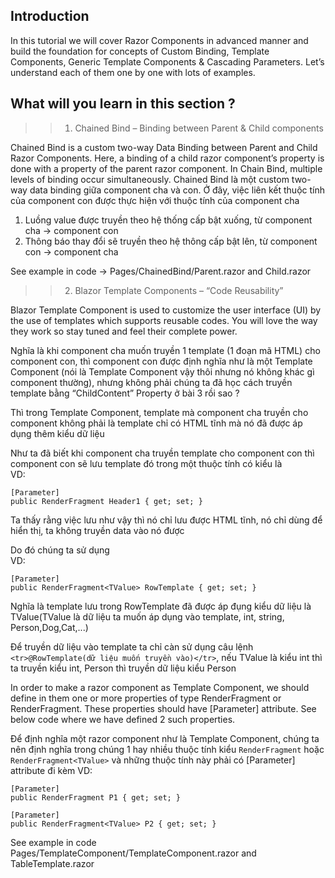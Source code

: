 ## Introduction
In this tutorial we will cover Razor Components in advanced manner and build the foundation for concepts of Custom Binding, Template Components, Generic Template Components & Cascading Parameters. Let’s understand each of them one by one with lots of examples.

## What will you learn in this section ?

>> 1. Chained Bind – Binding between Parent & Child components

Chained Bind is a custom two-way Data Binding between Parent and Child Razor Components. Here, a binding of a child razor component’s property is done with a property of the parent razor component. In Chain Bind, multiple levels of binding occur simultaneously.
Chained Bind là một custom two-way data binding giữa component cha và con. Ở đây, việc liên kết thuộc tính của component con được thực hiện với thuộc tính của component cha
1. Luồng value được truyền theo hệ thống cấp bật xuống, từ component cha -> component con
2. Thông báo thay đổi sẽ truyền theo hệ thông cấp bật lên, từ component con -> component cha

See example in code -> Pages/ChainedBind/Parent.razor and Child.razor

>> 2. Blazor Template Components – “Code Reusability”

Blazor Template Component is used to customize the user interface (UI) by the use of templates which supports reusable codes. You will love the way they work so stay tuned and feel their complete power.

Nghĩa là khi component cha muốn truyền 1 template (1 đoạn mã HTML) cho component con, thì component con được định nghĩa như là một Template Component (nói là Template Component vậy thôi nhưng nó không khác gì component thường), nhưng không phải chúng ta đã học cách truyền template bằng “ChildContent” Property ở bài 3 rồi sao ?

Thì trong Template Component, template mà component cha truyền cho component không phải là template chỉ có HTML tĩnh mà nó đã được áp dụng thêm kiểu dữ liệu 

Như ta đã biết khi component cha truyền template cho component con thì component con sẽ lưu template đó trong một thuộc tính có kiểu là <br>
VD:
```
[Parameter]
public RenderFragment Header1 { get; set; }
```
Ta thấy rằng việc lưu như vậy thì nó chỉ lưu được HTML tĩnh, nó chỉ dùng để hiển thị, ta không truyền data vào nó được

Do đó chúng ta sử dụng <br>
VD:
```
[Parameter]
public RenderFragment<TValue> RowTemplate { get; set; }
```
Nghĩa là template lưu trong RowTemplate đã được áp đụng kiểu dữ liệu là TValue(TValue là dữ liệu ta muốn áp dụng vào template, int, string, Person,Dog,Cat,...)

Để truyền dữ liệu vào template ta chỉ càn sử dụng câu lệnh `<tr>@RowTemplate(dữ liệu muốn truyền vào)</tr>`, nếu TValue là kiểu int thì ta truyền kiểu int, Person thì truyền dữ liệu kiểu Person




In order to make a razor component as Template Component, we should define in them one or more properties of type RenderFragment or RenderFragment<TValue>. These properties should have [Parameter] attribute. See below code where we have defined 2 such properties.

Để định nghĩa một razor component như là Template Component, chúng ta nên định nghĩa trong chúng 1 hay nhiều thuộc tính kiểu `RenderFragment` hoặc `RenderFragment<TValue>` và những thuộc tính này phải có [Parameter] attribute đi kèm
VD: 
```
[Parameter]
public RenderFragment P1 { get; set; }

[Parameter]
public RenderFragment<TValue> P2 { get; set; }
```

See example in code Pages/TemplateComponent/TemplateComponent.razor and TableTemplate.razor



